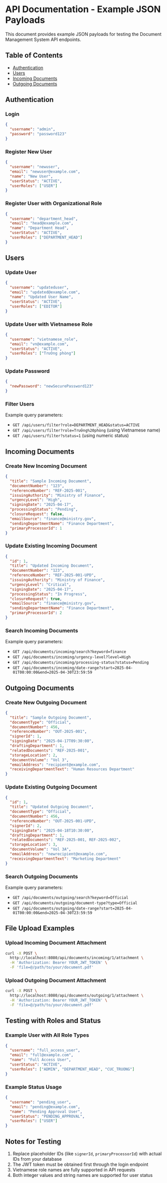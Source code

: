 # API Documentation - Example JSON Payloads

This document provides example JSON payloads for testing the Document Management System API endpoints.

## Table of Contents

- [Authentication](#authentication)
- [Users](#users)
- [Incoming Documents](#incoming-documents)
- [Outgoing Documents](#outgoing-documents)

## Authentication

### Login

```json
{
  "username": "admin",
  "password": "password123"
}
```

### Register New User

```json
{
  "username": "newuser",
  "email": "newuser@example.com",
  "name": "New User",
  "userStatus": "ACTIVE",
  "userRoles": ["USER"]
}
```

### Register User with Organizational Role

```json
{
  "username": "department_head",
  "email": "head@example.com",
  "name": "Department Head",
  "userStatus": "ACTIVE",
  "userRoles": ["DEPARTMENT_HEAD"]
}
```

## Users

### Update User

```json
{
  "username": "updateduser",
  "email": "updated@example.com",
  "name": "Updated User Name",
  "userStatus": "ACTIVE",
  "userRoles": ["EDITOR"]
}
```

### Update User with Vietnamese Role

```json
{
  "username": "vietnamese_role",
  "email": "vn@example.com",
  "userStatus": "ACTIVE",
  "userRoles": ["Trưởng phòng"]
}
```

### Update Password

```json
{
  "newPassword": "newSecurePassword123"
}
```

### Filter Users

Example query parameters:

- `GET /api/users/filter?role=DEPARTMENT_HEAD&status=ACTIVE`
- `GET /api/users/filter?role=Trưởng%20phòng` (using Vietnamese name)
- `GET /api/users/filter?status=1` (using numeric status)

## Incoming Documents

### Create New Incoming Document

```json
{
  "title": "Sample Incoming Document",
  "documentNumber": "123",
  "referenceNumber": "REF-2025-001",
  "issuingAuthority": "Ministry of Finance",
  "urgencyLevel": "High",
  "signingDate": "2025-04-17",
  "processingStatus": "Pending",
  "closureRequest": false,
  "emailSource": "finance@ministry.gov",
  "sendingDepartmentName": "Finance Department",
  "primaryProcessorId": 1
}
```

### Update Existing Incoming Document

```json
{
  "id": 1,
  "title": "Updated Incoming Document",
  "documentNumber": "123",
  "referenceNumber": "REF-2025-001-UPD",
  "issuingAuthority": "Ministry of Finance",
  "urgencyLevel": "Critical",
  "signingDate": "2025-04-17",
  "processingStatus": "In Progress",
  "closureRequest": true,
  "emailSource": "finance@ministry.gov",
  "sendingDepartmentName": "Finance Department",
  "primaryProcessorId": 2
}
```

### Search Incoming Documents

Example query parameters:

- `GET /api/documents/incoming/search?keyword=finance`
- `GET /api/documents/incoming/urgency-level?level=High`
- `GET /api/documents/incoming/processing-status?status=Pending`
- `GET /api/documents/incoming/date-range?start=2025-04-01T00:00:00&end=2025-04-30T23:59:59`

## Outgoing Documents

### Create New Outgoing Document

```json
{
  "title": "Sample Outgoing Document",
  "documentType": "Official",
  "documentNumber": 456,
  "referenceNumber": "OUT-2025-001",
  "signerId": 1,
  "signingDate": "2025-04-17T09:30:00",
  "draftingDepartment": 1,
  "relatedDocuments": "REF-2025-001",
  "storageLocation": 2,
  "documentVolume": "Vol 3",
  "emailAddress": "recipient@example.com",
  "receivingDepartmentText": "Human Resources Department"
}
```

### Update Existing Outgoing Document

```json
{
  "id": 1,
  "title": "Updated Outgoing Document",
  "documentType": "Official",
  "documentNumber": 456,
  "referenceNumber": "OUT-2025-001-UPD",
  "signerId": 2,
  "signingDate": "2025-04-18T10:30:00",
  "draftingDepartment": 1,
  "relatedDocuments": "REF-2025-001, REF-2025-002",
  "storageLocation": 3,
  "documentVolume": "Vol 3A",
  "emailAddress": "newrecipient@example.com",
  "receivingDepartmentText": "Marketing Department"
}
```

### Search Outgoing Documents

Example query parameters:

- `GET /api/documents/outgoing/search?keyword=Official`
- `GET /api/documents/outgoing/document-type?type=Official`
- `GET /api/documents/outgoing/date-range?start=2025-04-01T00:00:00&end=2025-04-30T23:59:59`

## File Upload Examples

### Upload Incoming Document Attachment

```bash
curl -X POST \
  http://localhost:8080/api/documents/incoming/1/attachment \
  -H 'Authorization: Bearer YOUR_JWT_TOKEN' \
  -F 'file=@/path/to/your/document.pdf'
```

### Upload Outgoing Document Attachment

```bash
curl -X POST \
  http://localhost:8080/api/documents/outgoing/1/attachment \
  -H 'Authorization: Bearer YOUR_JWT_TOKEN' \
  -F 'file=@/path/to/your/document.pdf'
```

## Testing with Roles and Status

### Example User with All Role Types

```json
{
  "username": "full_access_user",
  "email": "full@example.com",
  "name": "Full Access User",
  "userStatus": "ACTIVE",
  "userRoles": ["ADMIN", "DEPARTMENT_HEAD", "CUC_TRUONG"]
}
```

### Example Status Usage

```json
{
  "username": "pending_user",
  "email": "pending@example.com",
  "name": "Pending Approval User",
  "userStatus": "PENDING_APPROVAL",
  "userRoles": ["USER"]
}
```

## Notes for Testing

1. Replace placeholder IDs (like `signerId`, `primaryProcessorId`) with actual IDs from your database
2. The JWT token must be obtained first through the login endpoint
3. Vietnamese role names are fully supported in API requests
4. Both integer values and string names are supported for user status
